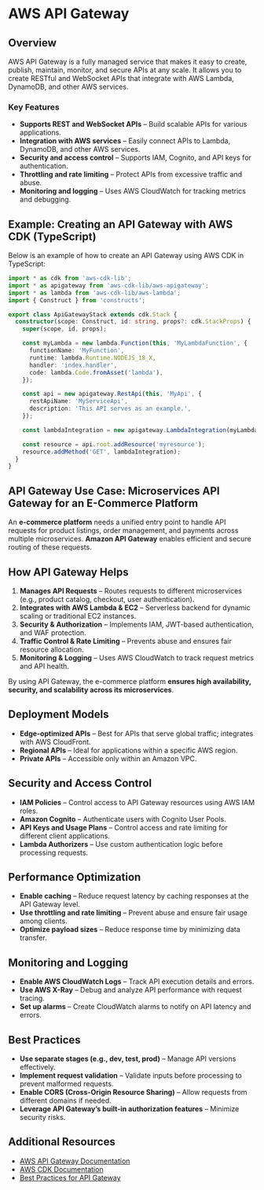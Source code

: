 # AWS API Gateway

## Overview
AWS API Gateway is a fully managed service that makes it easy to create, publish, maintain, monitor, and secure APIs at any scale. It allows you to create RESTful and WebSocket APIs that integrate with AWS Lambda, DynamoDB, and other AWS services.

### Key Features
- **Supports REST and WebSocket APIs** – Build scalable APIs for various applications.
- **Integration with AWS services** – Easily connect APIs to Lambda, DynamoDB, and other AWS services.
- **Security and access control** – Supports IAM, Cognito, and API keys for authentication.
- **Throttling and rate limiting** – Protect APIs from excessive traffic and abuse.
- **Monitoring and logging** – Uses AWS CloudWatch for tracking metrics and debugging.

## Example: Creating an API Gateway with AWS CDK (TypeScript)
Below is an example of how to create an API Gateway using AWS CDK in TypeScript:

```typescript
import * as cdk from 'aws-cdk-lib';
import * as apigateway from 'aws-cdk-lib/aws-apigateway';
import * as lambda from 'aws-cdk-lib/aws-lambda';
import { Construct } from 'constructs';

export class ApiGatewayStack extends cdk.Stack {
  constructor(scope: Construct, id: string, props?: cdk.StackProps) {
    super(scope, id, props);

    const myLambda = new lambda.Function(this, 'MyLambdaFunction', {
      functionName: 'MyFunction',
      runtime: lambda.Runtime.NODEJS_18_X,
      handler: 'index.handler',
      code: lambda.Code.fromAsset('lambda'),
    });

    const api = new apigateway.RestApi(this, 'MyApi', {
      restApiName: 'MyServiceApi',
      description: 'This API serves as an example.',
    });

    const lambdaIntegration = new apigateway.LambdaIntegration(myLambda);

    const resource = api.root.addResource('myresource');
    resource.addMethod('GET', lambdaIntegration);
  }
}
```

## API Gateway Use Case: Microservices API Gateway for an E-Commerce Platform

An **e-commerce platform** needs a unified entry point to handle API requests for product listings, order management, and payments across multiple microservices. **Amazon API Gateway** enables efficient and secure routing of these requests.

## How API Gateway Helps

1. **Manages API Requests** – Routes requests to different microservices (e.g., product catalog, checkout, user authentication).
2. **Integrates with AWS Lambda & EC2** – Serverless backend for dynamic scaling or traditional EC2 instances.
3. **Security & Authorization** – Implements IAM, JWT-based authentication, and WAF protection.
4. **Traffic Control & Rate Limiting** – Prevents abuse and ensures fair resource allocation.
5. **Monitoring & Logging** – Uses AWS CloudWatch to track request metrics and API health.

By using API Gateway, the e-commerce platform **ensures high availability, security, and scalability across its microservices**.

## Deployment Models
- **Edge-optimized APIs** – Best for APIs that serve global traffic; integrates with AWS CloudFront.
- **Regional APIs** – Ideal for applications within a specific AWS region.
- **Private APIs** – Accessible only within an Amazon VPC.

## Security and Access Control
- **IAM Policies** – Control access to API Gateway resources using AWS IAM roles.
- **Amazon Cognito** – Authenticate users with Cognito User Pools.
- **API Keys and Usage Plans** – Control access and rate limiting for different client applications.
- **Lambda Authorizers** – Use custom authentication logic before processing requests.

## Performance Optimization
- **Enable caching** – Reduce request latency by caching responses at the API Gateway level.
- **Use throttling and rate limiting** – Prevent abuse and ensure fair usage among clients.
- **Optimize payload sizes** – Reduce response time by minimizing data transfer.

## Monitoring and Logging
- **Enable AWS CloudWatch Logs** – Track API execution details and errors.
- **Use AWS X-Ray** – Debug and analyze API performance with request tracing.
- **Set up alarms** – Create CloudWatch alarms to notify on API latency and errors.

## Best Practices
- **Use separate stages (e.g., dev, test, prod)** – Manage API versions effectively.
- **Implement request validation** – Validate inputs before processing to prevent malformed requests.
- **Enable CORS (Cross-Origin Resource Sharing)** – Allow requests from different domains if needed.
- **Leverage API Gateway’s built-in authorization features** – Minimize security risks.

## Additional Resources
- [AWS API Gateway Documentation](https://docs.aws.amazon.com/apigateway/latest/developerguide/welcome.html)
- [AWS CDK Documentation](https://docs.aws.amazon.com/cdk/latest/guide/home.html)
- [Best Practices for API Gateway](https://docs.aws.amazon.com/apigateway/latest/developerguide/best-practices.html)

